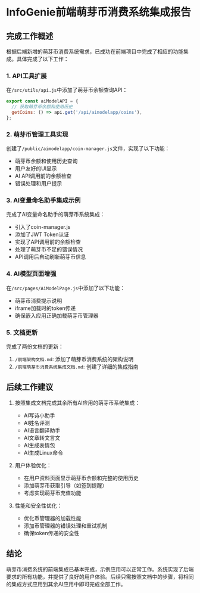 # InfoGenie前端萌芽币消费系统集成报告

## 完成工作概述

根据后端新增的萌芽币消费系统需求，已成功在前端项目中完成了相应的功能集成。具体完成了以下工作：

### 1. API工具扩展
在`/src/utils/api.js`中添加了萌芽币余额查询API：
```javascript
export const aiModelAPI = {
  // 获取萌芽币余额和使用历史
  getCoins: () => api.get('/api/aimodelapp/coins'),
};
```

### 2. 萌芽币管理工具实现
创建了`/public/aimodelapp/coin-manager.js`文件，实现了以下功能：
- 萌芽币余额和使用历史查询
- 用户友好的UI显示
- AI API调用前的余额检查
- 错误处理和用户提示

### 3. AI变量命名助手集成示例
完成了AI变量命名助手的萌芽币系统集成：
- 引入了coin-manager.js
- 添加了JWT Token认证
- 实现了API调用前的余额检查
- 处理了萌芽币不足的错误情况
- API调用后自动刷新萌芽币信息

### 4. AI模型页面增强
在`/src/pages/AiModelPage.js`中添加了以下功能：
- 萌芽币消费提示说明
- iframe加载时的token传递
- 确保嵌入应用正确加载萌芽币管理器

### 5. 文档更新
完成了两份文档的更新：
1. `/前端架构文档.md`: 添加了萌芽币消费系统的架构说明
2. `/前端萌芽币消费系统集成文档.md`: 创建了详细的集成指南

## 后续工作建议

1. 按照集成文档完成其余所有AI应用的萌芽币系统集成：
   - AI写诗小助手
   - AI姓名评测
   - AI语言翻译助手
   - AI文章转文言文
   - AI生成表情包
   - AI生成Linux命令

2. 用户体验优化：
   - 在用户资料页面显示萌芽币余额和完整的使用历史
   - 添加萌芽币获取引导（如签到提醒）
   - 考虑实现萌芽币充值功能

3. 性能和安全性优化：
   - 优化币管理器的加载性能
   - 添加币管理器的错误处理和重试机制
   - 确保token传递的安全性

## 结论

萌芽币消费系统的前端集成已基本完成，示例应用可以正常工作。系统实现了后端要求的所有功能，并提供了良好的用户体验。后续只需按照文档中的步骤，将相同的集成方式应用到其余AI应用中即可完成全部工作。
